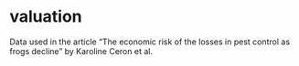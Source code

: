 # valuation
Data used in the article “The economic risk of the losses in pest control as frogs decline” by Karoline Ceron et al. 
